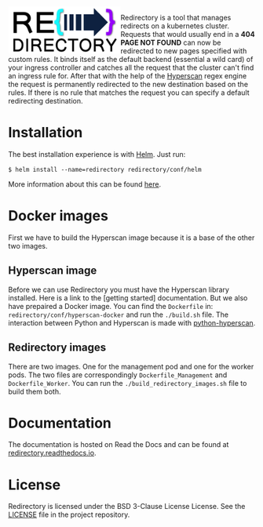 <img align="left" height="96" width="229" src="https://github.com/kumina/k8s-redirectory/blob/master/documentation/_static/redirectory_logo.png">

Redirectory is a tool that manages redirects on a kubernetes cluster.
Requests that would usually end in a **404 PAGE NOT FOUND** can now be
redirected to new pages specified with custom rules. It binds itself as
the default backend (essential a wild card) of your ingress controller
and catches all the request that the cluster can't find an ingress rule
for. After that with the help of the
[Hyperscan](https://www.hyperscan.io) regex engine the request is
permanently redirected to the new destination based on the rules. If there is
no rule that matches the request you can specify a default redirecting
destination.

# Installation
The best installation experience is with [Helm](https://github.com/helm/helm). 
Just run:
```shell
$ helm install --name=redirectory redirectory/conf/helm
```
More information about this can be found
[here](https://redirectory.readthedocs.io/en/latest/misc/install.html).

# Docker images
First we have to build the Hyperscan image because it is a base of the
other two images.

## Hyperscan image
Before we can use Redirectory you must have the Hyperscan library
installed. Here is a link to the [getting started] documentation. But we
also have prepaired a Docker image. You can find the `Dockerfile` in:
`redirectory/conf/hyperscan-docker` and run the `./build.sh` file. The
interaction between Python and Hyperscan is made with
[python-hyperscan](https://github.com/darvid/python-hyperscan). 

## Redirectory images
There are two images. One for the management pod and one for the worker
pods. The two files are correspondingly `Dockerfile_Management` and
`Dockerfile_Worker`. You can run the `./build_redirectory_images.sh`
file to build them both.

# Documentation
The documentation is hosted on Read the Docs and can be found at
[redirectory.readthedocs.io](https://redirectory.readthedocs.io).

# License
Redirectory is licensed under the BSD 3-Clause License License. See the
[LICENSE](LICENSE) file in the project repository.

